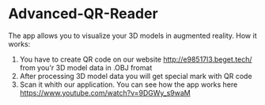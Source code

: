 # Advanced-QR-Reader
The app allows you to visualize your 3D models in augmented reality. 
How it works:
1. You have to create QR code on our website http://e98517l3.beget.tech/ from you'r 3D model data in .OBJ fromat
2. After processing 3D model data you will get special mark with QR code
3. Scan it whith our application.
You can see how the app works here https://www.youtube.com/watch?v=9DGWy_s9waM
